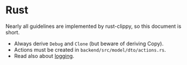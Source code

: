 # Rust

Nearly all guidelines are implemented by rust-clippy, so this document is short.

- Always derive `Debug` and `Clone` (but beware of deriving Copy).
- Actions must be created in `backend/src/model/dto/actions.rs`.
- Read also about [logging](logging.md).
